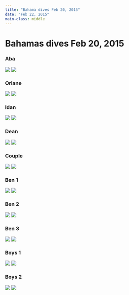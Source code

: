 ```yaml
---
title: "Bahama dives Feb 20, 2015"
date: "Feb 22, 2015"
main-class: middle
---
```


# Bahamas dives Feb 20, 2015

### Aba
![](img/dives/aba1-0.png)
![](img/dives/aba1-1.png)

### Oriane
![](img/dives/oriane1-0.png)
![](img/dives/oriane1-3.png)      

### Idan
![](img/dives/idan1-0.png)
![](img/dives/idan1-1.png)   

### Dean
![](img/dives/dean1-0.png)
![](img/dives/dean1-2.png)

### Couple
![](img/dives/couple1-0.png)
![](img/dives/couple1-1.png)      

### Ben 1
![](img/dives/benshark1-0.png)
![](img/dives/benshark1-1.png)  

### Ben 2
![](img/dives/benshark2-0.png)
![](img/dives/benshark2-9.png)

### Ben 3
![](img/dives/benshark3-0.png)
![](img/dives/benshark3-1.png)      

### Boys 1
![](img/dives/allshark1-0.png)
![](img/dives/allshark1-3.png)   

### Boys 2
![](img/dives/allshark2-0.png)
![](img/dives/allshark2-1.png)   
